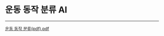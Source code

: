 # 운동 동작 분류 AI
---
[운동 동작 분류(pdf).pdf](https://github.com/haesol97/exercise-action-classification-ai/files/9554696/pdf.pdf)
